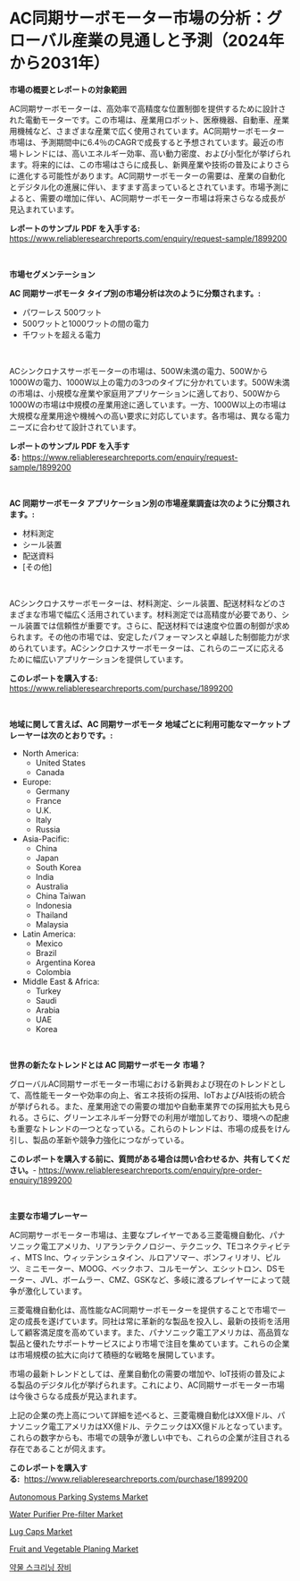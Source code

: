 <p><h1>AC同期サーボモーター市場の分析：グローバル産業の見通しと予測（2024年から2031年）</h1></p><p><strong>市場の概要とレポートの対象範囲</strong></p>
<p><p>AC同期サーボモーターは、高効率で高精度な位置制御を提供するために設計された電動モーターです。この市場は、産業用ロボット、医療機器、自動車、産業用機械など、さまざまな産業で広く使用されています。AC同期サーボモーター市場は、予測期間中に6.4％のCAGRで成長すると予想されています。最近の市場トレンドには、高いエネルギー効率、高い動力密度、および小型化が挙げられます。将来的には、この市場はさらに成長し、新興産業や技術の普及によりさらに進化する可能性があります。AC同期サーボモーターの需要は、産業の自動化とデジタル化の進展に伴い、ますます高まっているとされています。市場予測によると、需要の増加に伴い、AC同期サーボモーター市場は将来さらなる成長が見込まれています。</p></p>
<p><strong>レポートのサンプル PDF を入手する:</strong> <a href="https://www.reliableresearchreports.com/enquiry/request-sample/1899200">https://www.reliableresearchreports.com/enquiry/request-sample/1899200</a></p>
<p>&nbsp;</p>
<p><strong>市場セグメンテーション</strong></p>
<p><strong>AC 同期サーボモータ タイプ別の市場分析は次のように分類されます。:</strong></p>
<p><ul><li>パワーレス 500ワット</li><li>500ワットと1000ワットの間の電力</li><li>千ワットを超える電力</li></ul></p>
<p>&nbsp;</p>
<p><p>ACシンクロナスサーボモーターの市場は、500W未満の電力、500Wから1000Wの電力、1000W以上の電力の3つのタイプに分かれています。500W未満の市場は、小規模な産業や家庭用アプリケーションに適しており、500Wから1000Wの市場は中規模の産業用途に適しています。一方、1000W以上の市場は大規模な産業用途や機械への高い要求に対応しています。各市場は、異なる電力ニーズに合わせて設計されています。</p></p>
<p><strong>レポートのサンプル PDF を入手する:</strong>&nbsp;<a href="https://www.reliableresearchreports.com/enquiry/request-sample/1899200">https://www.reliableresearchreports.com/enquiry/request-sample/1899200</a></p>
<p>&nbsp;</p>
<p><strong> AC 同期サーボモータ アプリケーション別の市場産業調査は次のように分類されます。:</strong></p>
<p><ul><li>材料測定</li><li>シール装置</li><li>配送資料</li><li>[その他]</li></ul></p>
<p>&nbsp;</p>
<p><p>ACシンクロナスサーボモーターは、材料測定、シール装置、配送材料などのさまざまな市場で幅広く活用されています。材料測定では高精度が必要であり、シール装置では信頼性が重要です。さらに、配送材料では速度や位置の制御が求められます。その他の市場では、安定したパフォーマンスと卓越した制御能力が求められています。ACシンクロナスサーボモーターは、これらのニーズに応えるために幅広いアプリケーションを提供しています。</p></p>
<p><strong>このレポートを購入する:</strong>&nbsp; <a href="https://www.reliableresearchreports.com/purchase/1899200">https://www.reliableresearchreports.com/purchase/1899200</a></p>
<p>&nbsp;</p>
<p><strong>地域に関して言えば、AC 同期サーボモータ 地域ごとに利用可能なマーケットプレーヤーは次のとおりです。:</strong></p>
<p><ul>
    <li>
        North America:
        <ul>
            <li>United States</li>
            <li>Canada</li>
        </ul>
    </li>
    <li>
        Europe:
        <ul>
            <li>Germany</li>
            <li>France</li>
            <li>U.K.</li>
            <li>Italy</li>
            <li>Russia</li>
        </ul>
    </li>
    <li>
        Asia-Pacific:
        <ul>
            <li>China</li>
            <li>Japan</li>
            <li>South Korea</li>
            <li>India</li>
            <li>Australia</li>
            <li>China Taiwan</li>
            <li>Indonesia</li>
            <li>Thailand</li>
            <li>Malaysia</li>
        </ul>
    </li>
    <li>
        Latin America:
        <ul>
            <li>Mexico</li>
            <li>Brazil</li>
            <li>Argentina Korea</li>
            <li>Colombia</li>
        </ul>
    </li>
    <li>
        Middle East & Africa:
        <ul>
            <li>Turkey</li>
            <li>Saudi</li>
            <li>Arabia</li>
            <li>UAE</li>
            <li>Korea</li>
        </ul>
    </li>
    </ul></p>
<p>&nbsp;</p>
<p><strong>世界の新たなトレンドとは AC 同期サーボモータ 市場？</strong></p>
<p><p>グローバルAC同期サーボモーター市場における新興および現在のトレンドとして、高性能モーターや効率の向上、省エネ技術の採用、IoTおよびAI技術の統合が挙げられる。また、産業用途での需要の増加や自動車業界での採用拡大も見られる。さらに、グリーンエネルギー分野での利用が増加しており、環境への配慮も重要なトレンドの一つとなっている。これらのトレンドは、市場の成長をけん引し、製品の革新や競争力強化につながっている。</p></p>
<p><strong>このレポートを購入する前に、質問がある場合は問い合わせるか、共有してください。</strong>- <a href="https://www.reliableresearchreports.com/enquiry/pre-order-enquiry/1899200">https://www.reliableresearchreports.com/enquiry/pre-order-enquiry/1899200</a></p>
<p>&nbsp;</p>
<p><strong>主要な市場プレーヤー</strong></p>
<p><p>AC同期サーボモーター市場は、主要なプレイヤーである三菱電機自動化、パナソニック電工アメリカ、リアランテクノロジー、テクニック、TEコネクティビティ、MTS Inc、ウィッテンシュタイン、ルロアソマー、ボンフィリオリ、ピルツ、ミニモーター、MOOG、ベックホフ、コルモーゲン、エシットロン、DSモーター、JVL、ボームラー、CMZ、GSKなど、多岐に渡るプレイヤーによって競争が激化しています。</p><p>三菱電機自動化は、高性能なAC同期サーボモーターを提供することで市場で一定の成長を遂げています。同社は常に革新的な製品を投入し、最新の技術を活用して顧客満足度を高めています。また、パナソニック電工アメリカは、高品質な製品と優れたサポートサービスにより市場で注目を集めています。これらの企業は市場規模の拡大に向けて積極的な戦略を展開しています。</p><p>市場の最新トレンドとしては、産業自動化の需要の増加や、IoT技術の普及による製品のデジタル化が挙げられます。これにより、AC同期サーボモーター市場は今後さらなる成長が見込まれます。</p><p>上記の企業の売上高について詳細を述べると、三菱電機自動化はXX億ドル、パナソニック電工アメリカはXX億ドル、テクニックはXX億ドルとなっています。これらの数字からも、市場での競争が激しい中でも、これらの企業が注目される存在であることが伺えます。</p></p>
<p><strong>このレポートを購入する:</strong>&nbsp;&nbsp;<a href="https://www.reliableresearchreports.com/purchase/1899200">https://www.reliableresearchreports.com/purchase/1899200</a></p>
<p><p><a href="https://gamy-alyssum-396.notion.site/Autonomous-Parking-Systems-Market-Size-Share-Trends-Analysis-Report-By-Material-By-Type-By-End--402a2e3284ab48cea3e09cf7d40441ef">Autonomous Parking Systems Market</a></p><p><a href="https://github.com/dringals/Market-Research-Report-List-3/blob/main/water-purifier-pre-filter-market.md">Water Purifier Pre-filter Market</a></p><p><a href="https://boundless-drawbridge-702.notion.site/Lug-Caps-Market-Size-Evaluating-its-Market-Trends-Growth-and-Projections-2024-2031-465f192c9e1c4b67a79ab8d3a1710dbc">Lug Caps Market</a></p><p><a href="https://github.com/lbird53714/Market-Research-Report-List-3/blob/main/fruit-and-vegetable-planing-market.md">Fruit and Vegetable Planing Market</a></p><p><a href="https://github.com/vdhdwjyp90142/Market-Research-Report-List-1/blob/main/8594933186163.md">약물 스크리닝 장비</a></p></p>